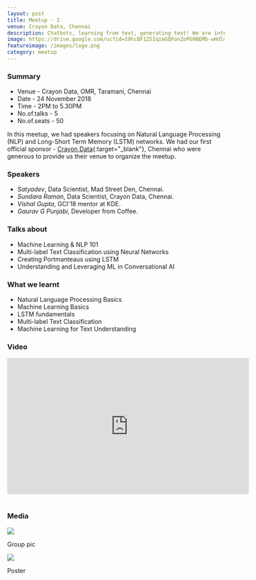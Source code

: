```yaml
---
layout: post
title: Meetup - 2
venue: Crayon Data, Chennai
description: Chatbots, learning from text, generating text! We are into Natural Language Processing this time. Expert speakers from NLP domain shared their experiences.
image: https://drive.google.com/uc?id=19hcBF125IqieGQFonZoPG9BEMb-wHdlm
featureimage: /images/logo.png
category: meetup
---
```


### Summary 

* Venue - Crayon Data, OMR, Taramani, Chennai
* Date - 24 November 2018
* Time - 2PM to 5.30PM
* No.of.talks - 5
* No.of.seats - 50

In this meetup, we had speakers focusing on Natural Language Processing (NLP) and Long-Short Term Memory (LSTM) networks. We had our first official sponsor - [Crayon Data](https://www.crayondata.com/){:target="_blank"}, Chennai who were generous to provide us their venue to organize the meetup.

### Speakers 

* *Satyadev*, Data Scientist, Mad Street Den, Chennai.
* *Sundara Raman*, Data Scientist, Crayon Data, Chennai.
* *Vishal Gupta*, GCI'18 mentor at KDE.
* *Gaurav G Punjabi*, Developer from Coffee.

### Talks about
* Machine Learning & NLP 101
* Multi-label Text Classification using Neural Networks
* Creating Portmanteaus using LSTM
* Understanding and Leveraging ML in Conversational AI

### What we learnt
* Natural Language Processing Basics
* Machine Learning Basics
* LSTM fundamentals
* Multi-label Text Classification
* Machine Learning for Text Understanding

### Video

<div class="video-container"><iframe width="560" height="315" src="https://www.youtube.com/embed/7sMjvv4U9ww" frameborder="0" allow="accelerometer; autoplay; encrypted-media; gyroscope; picture-in-picture" allowfullscreen></iframe></div>

<br>

### Media

<div class="media-wrapper">
	<div class="media-item" style="margin-left: 0px;">
		<img src="https://drive.google.com/uc?id=1_rnCaOXKiulMgECKEA33GXhUNONlTjgj" onclick="showMediaModal(this.src);" />
		<p>Group pic</p>
	</div>
	<div class="media-item">
		<img src="https://drive.google.com/uc?id=19hcBF125IqieGQFonZoPG9BEMb-wHdlm" onclick="showMediaModal(this.src);" />
		<p>Poster</p>
	</div>
</div>